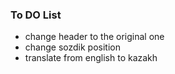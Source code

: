 ### To DO List
* change header to the original one
* change sozdik position
* translate from english to kazakh

